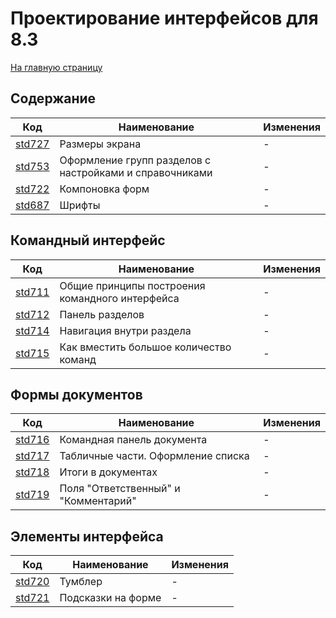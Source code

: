 # Проектирование интерфейсов для 8.3

[На главную страницу](./main.MD)

## Содержание

| Код | Наименование | Изменения |
|-|-|-|
| [std727](https://its.1c.ru/db/v8std#content:727:hdoc) | Размеры экрана | - |
| [std753](https://its.1c.ru/db/v8std#content:753:hdoc) | Оформление групп разделов с настройками и справочниками | - |
| [std722](https://its.1c.ru/db/v8std#content:722:hdoc) | Компоновка форм | - |
| [std687](https://its.1c.ru/db/v8std#content:687:hdoc) | Шрифты | - |

## Командный интерфейс

| Код | Наименование | Изменения |
|-|-|-|
| [std711](https://its.1c.ru/db/v8std#content:711:hdoc) | Общие принципы построения командного интерфейса | - |
| [std712](https://its.1c.ru/db/v8std#content:712:hdoc) | Панель разделов | - |
| [std714](https://its.1c.ru/db/v8std#content:714:hdoc) | Навигация внутри раздела | - |
| [std715](https://its.1c.ru/db/v8std#content:715:hdoc) | Как вместить большое количество команд | - |

## Формы документов

| Код | Наименование | Изменения |
|-|-|-|
| [std716](https://its.1c.ru/db/v8std#content:716:hdoc) | Командная панель документа | - |
| [std717](https://its.1c.ru/db/v8std#content:717:hdoc) | Табличные части. Оформление списка | - |
| [std718](https://its.1c.ru/db/v8std#content:718:hdoc) | Итоги в документах | - |
| [std719](https://its.1c.ru/db/v8std#content:719:hdoc) | Поля "Ответственный" и "Комментарий" | - |

## Элементы интерфейса

| Код | Наименование | Изменения |
|-|-|-|
| [std720](https://its.1c.ru/db/v8std#content:720:hdoc) | Тумблер | - |
| [std721](https://its.1c.ru/db/v8std#content:721:hdoc) | Подсказки на форме | - |